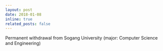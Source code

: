 ```yaml
---
layout: post
date: 2018-01-08 
inline: true
related_posts: false
---
```


Permanent withdrawal from Sogang University (major: Computer Science and Engineering)

